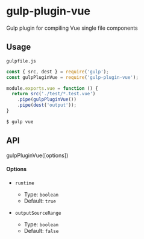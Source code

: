 # gulp-plugin-vue
Gulp plugin for compiling Vue single file components

## Usage

`gulpfile.js`

```js
const { src, dest } = require('gulp');
const gulpPluginVue = require('gulp-plugin-vue');

module.exports.vue = function () {
  return src('./test/*.test.vue')
    .pipe(gulpPluginVue())
    .pipe(dest('output'));
}
```

```bash
$ gulp vue
```

## API
gulpPluginVue([options])

#### Options

- `runtime`
  - Type: `boolean`
  - Default: `true`

- `outputSourceRange`
  - Type: `boolean`
  - Default: `false`